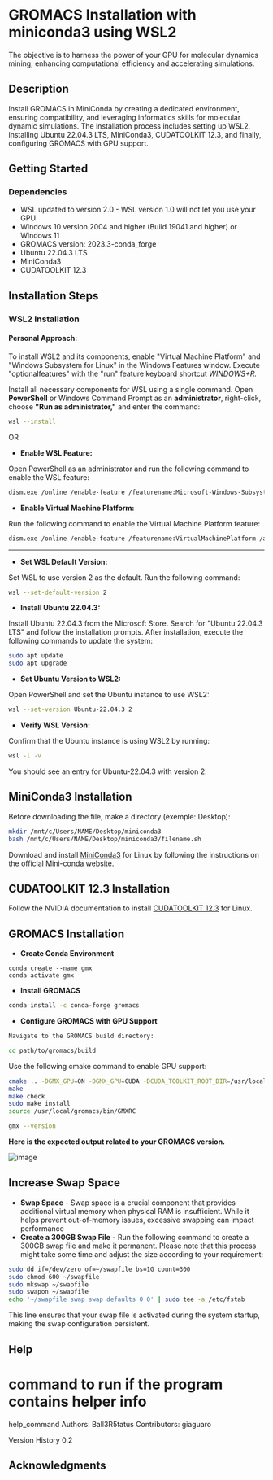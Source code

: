# GROMACS Installation with miniconda3 using WSL2

The objective is to harness the power of your GPU for molecular dynamics mining, enhancing computational efficiency and accelerating simulations.

## Description

Install GROMACS in MiniConda by creating a dedicated environment, ensuring compatibility, and leveraging informatics skills for molecular dynamic simulations. The installation process includes setting up WSL2, installing Ubuntu 22.04.3 LTS, MiniConda3, CUDATOOLKIT 12.3, and finally, configuring GROMACS with GPU support.

## Getting Started

### Dependencies

* WSL updated to version 2.0 - WSL version 1.0 will not let you use your GPU
* Windows 10 version 2004 and higher (Build 19041 and higher) or Windows 11
* GROMACS version: 2023.3-conda_forge
* Ubuntu 22.04.3 LTS
* MiniConda3
* CUDATOOLKIT 12.3

## Installation Steps

### WSL2 Installation

#### Personal Approach:

To install WSL2 and its components, enable "Virtual Machine Platform" and "Windows Subsystem for Linux" in the Windows Features window. Execute "optionalfeatures" with the "run" feature keyboard shortcut *WINDOWS+R.*

Install all necessary components for WSL using a single command. Open **PowerShell** or Windows Command Prompt as an **administrator**, right-click, choose **"Run as administrator,"** and enter the command:

```bash
wsl --install
```

OR

* **Enable WSL Feature:**

Open PowerShell as an administrator and run the following command to enable the WSL feature:

```bash
dism.exe /online /enable-feature /featurename:Microsoft-Windows-Subsystem-Linux /all /norestart
```


* **Enable Virtual Machine Platform:**

Run the following command to enable the Virtual Machine Platform feature:

```bash
dism.exe /online /enable-feature /featurename:VirtualMachinePlatform /all /norestart
```
____________________________________________________________________________________

* **Set WSL Default Version:**

Set WSL to use version 2 as the default. Run the following command:

```bash
wsl --set-default-version 2
```


* **Install Ubuntu 22.04.3:**

Install Ubuntu 22.04.3 from the Microsoft Store. Search for "Ubuntu 22.04.3 LTS" and follow the installation prompts.
After installation, execute the following commands to update the system:

```bash
sudo apt update
sudo apt upgrade
```

* **Set Ubuntu Version to WSL2:**

Open PowerShell and set the Ubuntu instance to use WSL2:

```bash
wsl --set-version Ubuntu-22.04.3 2
```

 
* **Verify WSL Version:**

Confirm that the Ubuntu instance is using WSL2 by running:

```bash
wsl -l -v
```

You should see an entry for Ubuntu-22.04.3 with version 2.



## MiniConda3 Installation

Before downloading the file, make a directory (exemple: Desktop):
```bash
mkdir /mnt/c/Users/NAME/Desktop/miniconda3
bash /mnt/c/Users/NAME/Desktop/miniconda3/filename.sh
```

Download and install [MiniConda3](https://docs.conda.io/projects/miniconda/en/latest/) for Linux by following the instructions on the official Mini-conda website.



## CUDATOOLKIT 12.3 Installation
Follow the NVIDIA documentation to install [CUDATOOLKIT 12.3](https://developer.nvidia.com/cuda-downloads?target_os=Linux&target_arch=x86_64&Distribution=WSL-Ubuntu&target_version=2.0&target_type=deb_local) for Linux.

## GROMACS Installation
* **Create Conda Environment**
```
conda create --name gmx
conda activate gmx
```

* **Install GROMACS**
```bash
conda install -c conda-forge gromacs
```

* **Configure GROMACS with GPU Support**
```bash
Navigate to the GROMACS build directory:

cd path/to/gromacs/build
```

Use the following cmake command to enable GPU support:

```bash
cmake .. -DGMX_GPU=ON -DGMX_GPU=CUDA -DCUDA_TOOLKIT_ROOT_DIR=/usr/local/cuda -DCUDAToolkit_ROOT=/usr/local/cuda
make
make check
sudo make install
source /usr/local/gromacs/bin/GMXRC

gmx --version
```

**Here is the expected output related to your GROMACS version.**

![image](https://github.com/Ball3R5tatus/GMX-Installation/assets/122488999/40b5fa05-86cb-4529-809b-64f7037f4d1c)

## Increase Swap Space 
* **Swap Space** - Swap space is a crucial component that provides additional virtual memory when physical RAM is insufficient. While it helps prevent out-of-memory issues, excessive swapping can impact performance
* **Create a 300GB Swap File** - Run the following command to create a 300GB swap file and make it permanent. Please note that this process might take some time and adjust the size according to your requirement:

```bash
sudo dd if=/dev/zero of=~/swapfile bs=1G count=300
sudo chmod 600 ~/swapfile
sudo mkswap ~/swapfile
sudo swapon ~/swapfile
echo '~/swapfile swap swap defaults 0 0' | sudo tee -a /etc/fstab
```
This line ensures that your swap file is activated during the system startup, making the swap configuration persistent.

## Help


# command to run if the program contains helper info
help_command
Authors: Ball3R5tatus
Contributors: giaguaro


Version History
0.2


## Acknowledgments

